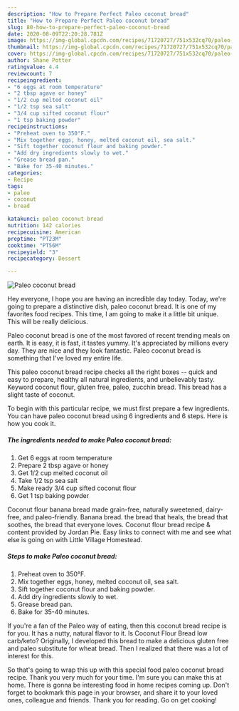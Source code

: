 ```yaml
---
description: "How to Prepare Perfect Paleo coconut bread"
title: "How to Prepare Perfect Paleo coconut bread"
slug: 80-how-to-prepare-perfect-paleo-coconut-bread
date: 2020-08-09T22:20:28.781Z
image: https://img-global.cpcdn.com/recipes/71720727/751x532cq70/paleo-coconut-bread-recipe-main-photo.jpg
thumbnail: https://img-global.cpcdn.com/recipes/71720727/751x532cq70/paleo-coconut-bread-recipe-main-photo.jpg
cover: https://img-global.cpcdn.com/recipes/71720727/751x532cq70/paleo-coconut-bread-recipe-main-photo.jpg
author: Shane Potter
ratingvalue: 4.4
reviewcount: 7
recipeingredient:
- "6 eggs at room temperature"
- "2 tbsp agave or honey"
- "1/2 cup melted coconut oil"
- "1/2 tsp sea salt"
- "3/4 cup sifted coconut flour"
- "1 tsp baking powder"
recipeinstructions:
- "Preheat oven to 350°F."
- "Mix together eggs, honey, melted coconut oil, sea salt."
- "Sift together coconut flour and baking powder."
- "Add dry ingredients slowly to wet."
- "Grease bread pan."
- "Bake for 35-40 minutes."
categories:
- Recipe
tags:
- paleo
- coconut
- bread

katakunci: paleo coconut bread 
nutrition: 142 calories
recipecuisine: American
preptime: "PT23M"
cooktime: "PT56M"
recipeyield: "3"
recipecategory: Dessert

---
```



![Paleo coconut bread](https://img-global.cpcdn.com/recipes/71720727/751x532cq70/paleo-coconut-bread-recipe-main-photo.jpg)

Hey everyone, I hope you are having an incredible day today. Today, we're going to prepare a distinctive dish, paleo coconut bread. It is one of my favorites food recipes. This time, I am going to make it a little bit unique. This will be really delicious.

Paleo coconut bread is one of the most favored of recent trending meals on earth. It is easy, it is fast, it tastes yummy. It's appreciated by millions every day. They are nice and they look fantastic. Paleo coconut bread is something that I've loved my entire life.

This paleo coconut bread recipe checks all the right boxes -- quick and easy to prepare, healthy all natural ingredients, and unbelievably tasty. Keyword coconut flour, gluten free, paleo, zucchin bread. This bread has a slight taste of coconut.


To begin with this particular recipe, we must first prepare a few ingredients. You can have paleo coconut bread using 6 ingredients and 6 steps. Here is how you cook it.

##### The ingredients needed to make Paleo coconut bread:

1. Get 6 eggs at room temperature
1. Prepare 2 tbsp agave or honey
1. Get 1/2 cup melted coconut oil
1. Take 1/2 tsp sea salt
1. Make ready 3/4 cup sifted coconut flour
1. Get 1 tsp baking powder


Coconut flour banana bread made grain-free, naturally sweetened, dairy-free, and paleo-friendly. Banana bread. the bread that heals, the bread that soothes, the bread that everyone loves. Coconut flour bread recipe &amp; content provided by Jordan Pie. Easy links to connect with me and see what else is going on with Little Village Homestead. 

##### Steps to make Paleo coconut bread:

1. Preheat oven to 350°F.
1. Mix together eggs, honey, melted coconut oil, sea salt.
1. Sift together coconut flour and baking powder.
1. Add dry ingredients slowly to wet.
1. Grease bread pan.
1. Bake for 35-40 minutes.


If you&#39;re a fan of the Paleo way of eating, then this coconut bread recipe is for you. It has a nutty, natural flavor to it. Is Coconut Flour Bread low carb/keto? Originally, I developed this bread to make a delicious gluten free and paleo substitute for wheat bread. Then I realized that there was a lot of interest for this. 

So that's going to wrap this up with this special food paleo coconut bread recipe. Thank you very much for your time. I'm sure you can make this at home. There is gonna be interesting food in home recipes coming up. Don't forget to bookmark this page in your browser, and share it to your loved ones, colleague and friends. Thank you for reading. Go on get cooking!
